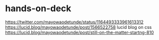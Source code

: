 # hands-on-deck
https://twitter.com/mayowaodetunde/status/1164493333961613312
https://lucid.blog/mayowaodetunde/post/1566522758
lucid blog on css
https://lucid.blog/mayowaodetunde/post/still-on-the-matter-startng-810
